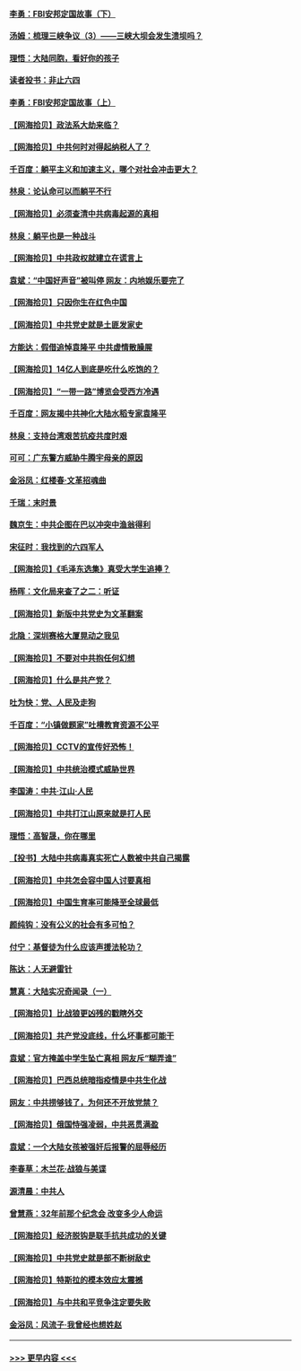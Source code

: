 #### [李勇：FBI安邦定国故事（下）](../pages/nsc993/n12987854.md?t=06011551) 
#### [汤姆：梳理三峡争议（3）——三峡大坝会发生溃坝吗？](../pages/nsc993/n12989806.md?t=06011551) 
#### [理悟：大陆同胞，看好你的孩子](../pages/nsc993/n12989778.md?t=06011551) 
#### [读者投书：非止六四](../pages/nsc993/n12989673.md?t=06011551) 
#### [李勇：FBI安邦定国故事（上）](../pages/nsc993/n12987749.md?t=06011551) 
#### [【网海拾贝】政法系大劫来临？](../pages/nsc993/n12987596.md?t=06011551) 
#### [【网海拾贝】中共何时对得起纳税人了？](../pages/nsc993/n12985578.md?t=06011551) 
#### [千百度：躺平主义和加速主义，哪个对社会冲击更大？](../pages/nsc993/n12985512.md?t=06011551) 
#### [林泉：论认命可以而躺平不行](../pages/nsc993/n12985505.md?t=06011551) 
#### [【网海拾贝】必须查清中共病毒起源的真相](../pages/nsc993/n12984276.md?t=06011551) 
#### [林泉：躺平也是一种战斗](../pages/nsc993/n12984194.md?t=06011551) 
#### [【网海拾贝】中共政权就建立在谎言上](../pages/nsc993/n12981880.md?t=06011551) 
#### [袁斌：“中国好声音”被叫停 网友：内地娱乐要完了](../pages/nsc993/n12981826.md?t=06011551) 
#### [【网海拾贝】只因你生在红色中国](../pages/nsc993/n12979096.md?t=06011551) 
#### [【网海拾贝】中共党史就是土匪发家史](../pages/nsc993/n12976478.md?t=06011551) 
#### [方能达：假借追悼袁隆平 中共虚情散臊腥](../pages/nsc993/n12976396.md?t=06011551) 
#### [【网海拾贝】14亿人到底是吃什么吃饱的？](../pages/nsc993/n12974125.md?t=06011551) 
#### [【网海拾贝】“一带一路”博览会受西方冷遇](../pages/nsc993/n12971787.md?t=06011551) 
#### [千百度：网友揭中共神化大陆水稻专家袁隆平](../pages/nsc993/n12971733.md?t=06011551) 
#### [林泉：支持台湾艰苦抗疫共度时艰](../pages/nsc993/n12971350.md?t=06011551) 
#### [可可：广东警方威胁牛腾宇母亲的原因](../pages/nsc993/n12971100.md?t=06011551) 
#### [金浴凤：红楼春·文革招魂曲](../pages/nsc993/n12970354.md?t=06011551) 
#### [千瑞：末时景](../pages/nsc993/n12970337.md?t=06011551) 
#### [魏京生：中共企图在巴以冲突中渔翁得利](../pages/nsc993/n12970286.md?t=06011551) 
#### [宋征时：我找到的六四军人](../pages/nsc993/n12970213.md?t=06011551) 
#### [【网海拾贝】《毛泽东选集》真受大学生追捧？](../pages/nsc993/n12968779.md?t=06011551) 
#### [杨晖：文化局来查了之二：听证](../pages/nsc993/n12966528.md?t=06011551) 
#### [【网海拾贝】新版中共党史为文革翻案](../pages/nsc993/n12967526.md?t=06011551) 
#### [北隐：深圳赛格大厦晃动之我见](../pages/nsc993/n12967393.md?t=06011551) 
#### [【网海拾贝】不要对中共抱任何幻想](../pages/nsc993/n12965222.md?t=06011551) 
#### [【网海拾贝】什么是共产党？](../pages/nsc993/n12962781.md?t=06011551) 
#### [吐为快：党、人民及走狗](../pages/nsc993/n12962747.md?t=06011551) 
#### [千百度：“小镇做题家”吐槽教育资源不公平](../pages/nsc993/n12962705.md?t=06011551) 
#### [【网海拾贝】CCTV的宣传好恐怖！](../pages/nsc993/n12959984.md?t=06011551) 
#### [【网海拾贝】中共统治模式威胁世界](../pages/nsc993/n12957622.md?t=06011551) 
#### [李国涛：中共‧江山‧人民](../pages/nsc993/n12957502.md?t=06011551) 
#### [【网海拾贝】中共打江山原来就是打人民](../pages/nsc993/n12954345.md?t=06011551) 
#### [理悟：高智晟，你在哪里](../pages/nsc993/n12953115.md?t=06011551) 
#### [【投书】大陆中共病毒真实死亡人数被中共自己揭露](../pages/nsc993/n12953050.md?t=06011551) 
#### [【网海拾贝】中共怎会容中国人讨要真相](../pages/nsc993/n12952161.md?t=06011551) 
#### [【网海拾贝】中国生育率可能降至全球最低](../pages/nsc993/n12948793.md?t=06011551) 
#### [颜纯钩：没有公义的社会有多可怕？](../pages/nsc993/n12947626.md?t=06011551) 
#### [付宁：基督徒为什么应该声援法轮功？](../pages/nsc993/n12947233.md?t=06011551) 
#### [陈达：人无避雷针](../pages/nsc993/n12947098.md?t=06011551) 
#### [慧真：大陆实况奇闻录（一）](../pages/nsc993/n12945811.md?t=06011551) 
#### [【网海拾贝】比战狼更凶残的戳瞎外交](../pages/nsc993/n12945717.md?t=06011551) 
#### [【网海拾贝】共产党没底线，什么坏事都可能干](../pages/nsc993/n12942090.md?t=06011551) 
#### [袁斌：官方掩盖中学生坠亡真相 网友斥“糊弄谁”](../pages/nsc993/n12942029.md?t=06011551) 
#### [【网海拾贝】巴西总统暗指疫情是中共生化战](../pages/nsc993/n12938999.md?t=06011551) 
#### [网友：中共捞够钱了，为何还不开放党禁？](../pages/nsc993/n12938952.md?t=06011551) 
#### [【网海拾贝】俄国恃强凌弱，中共恶贯满盈](../pages/nsc993/n12936626.md?t=06011551) 
#### [袁斌：一个大陆女孩被强奸后报警的屈辱经历](../pages/nsc993/n12936547.md?t=06011551) 
#### [李春草：木兰花·战狼与美谍](../pages/nsc993/n12935995.md?t=06011551) 
#### [源清晨：中共人](../pages/nsc993/n12935589.md?t=06011551) 
#### [曾慧燕：32年前那个纪念会 改变多少人命运](../pages/nsc993/n12934233.md?t=06011551) 
#### [【网海拾贝】经济脱钩是联手抗共成功的关键](../pages/nsc993/n12934176.md?t=06011551) 
#### [【网海拾贝】中共党史就是部不断树敌史](../pages/nsc993/n12932844.md?t=06011551) 
#### [【网海拾贝】特斯拉的模本效应太震撼](../pages/nsc993/n12925626.md?t=06011551) 
#### [【网海拾贝】与中共和平竞争注定要失败](../pages/nsc993/n12923326.md?t=06011551) 
#### [金浴凤：风流子‧我曾经也想姓赵](../pages/nsc993/n12920911.md?t=06011551) 

----
#### [ >>> 更早内容 <<< ](../indexes/nsc993-earlier.md)
